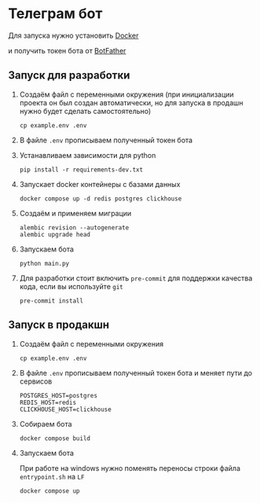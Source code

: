 # Телеграм бот

Для запуска нужно установить [Docker](https://www.docker.com/)

и получить токен бота от [BotFather](https://core.telegram.org/bots/tutorial#obtain-your-bot-token)

## Запуск для разработки

1. Создаём файл с переменными окружения
   (при инициализации проекта он был создан автоматически,
   но для запуска в продашн нужно будет сделать самостоятельно)
   ```shell
   cp example.env .env
   ```

2. В файле `.env` прописываем полученный токен бота

3. Устанавливаем зависимости для python
   ```shell
   pip install -r requirements-dev.txt
   ```

4. Запускает docker контейнеры с базами данных

   ```shell
   docker compose up -d redis postgres clickhouse
   ```

5. Создаём и применяем миграции
   ```shell
   alembic revision --autogenerate
   alembic upgrade head
   ```

6. Запускаем бота
   ```shell
   python main.py
   ```

7. Для разработки стоит включить `pre-commit` для поддержки качества кода, если вы используйте `git`
   ```shell
   pre-commit install
   ```

## Запуск в продакшн

1. Создаём файл с переменными окружения
   ```shell
   cp example.env .env
   ```

2. В файле `.env` прописываем полученный токен бота и меняет пути до сервисов

   ```dotenv
   POSTGRES_HOST=postgres
   REDIS_HOST=redis
   CLICKHOUSE_HOST=clickhouse
   ```

3. Собираем бота
   ```shell
   docker compose build
   ```

4. Запускаем бота

   При работе на windows нужно поменять переносы строки файла `entrypoint.sh` на `LF`

   ```shell
   docker compose up
   ```


